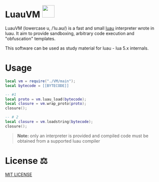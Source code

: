 LuauVM <img src="https://raw.githubusercontent.com/Roblox/luau/master/docs/logo.svg" height="40">
====
LuauVM (lowercase u, /ˈlu.aʊ/) is a fast and small [luau](https://github.com/Roblox/luau) interpreter wrote in luau. It aim to provide sandboxing, arbitrary code execution and "obfuscation" templates.

This software can be used as study material for luau - lua 5.x internals. 

# Usage
```lua
local vm = require("./VM/main");
local bytecode = [[BYTECODE]]

-- #1
local proto = vm.luau_load(bytecode);
local closure = vm.wrap_proto(proto);
closure();

-- # 2
local closure = vm.loadstring(bytecode);
closure();
```

> **Note:** only an interpreter is provided and compiled code must be obtained from a supported luau compiler

# License ⚖
[MIT LICENSE](https://github.com/uniquadev/GuiToLuaConverter/LICENSE.txt)
